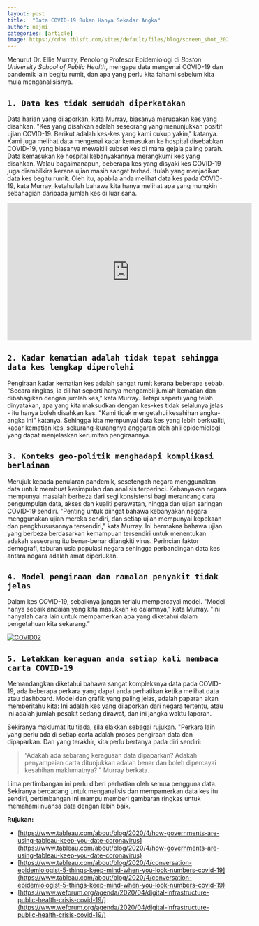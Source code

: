 ```yaml
---
layout: post
title:  "Data COVID-19 Bukan Hanya Sekadar Angka"
author: najmi
categories: [article]
image: https://cdns.tblsft.com/sites/default/files/blog/screen_shot_2020-04-02_at_4.49.27_pm_0.png
---
```


Menurut Dr. Ellie Murray, Penolong Profesor Epidemiologi di _Boston University School of Public Health_, mengapa data mengenai COVID-19  dan pandemik lain begitu rumit, dan apa yang perlu kita fahami sebelum kita mula menganalisisnya.

## `1. Data kes tidak semudah diperkatakan` 
Data harian yang dilaporkan, kata Murray, biasanya merupakan kes yang disahkan. "Kes yang disahkan adalah seseorang yang menunjukkan positif ujian COVID-19. Berikut adalah kes-kes yang kami cukup yakin," katanya. Kami juga melihat data mengenai kadar kemasukan ke hospital disebabkan COVID-19, yang biasanya mewakili subset kes di mana gejala paling parah. Data kemasukan ke hospital kebanyakannya merangkumi kes yang disahkan. Walau bagaimanapun, beberapa kes yang disyaki kes COVID-19 juga diambilkira kerana ujian masih sangat terhad. Itulah yang menjadikan data kes begitu rumit. Oleh itu, apabila anda melihat data kes pada COVID-19, kata Murray, ketahuilah bahawa kita hanya melihat apa yang mungkin sebahagian daripada jumlah kes di luar sana.

<iframe width="560" height="315" src="https://www.youtube.com/embed/DLK-HN3fv1Q" frameborder="0" allow="accelerometer; autoplay; encrypted-media; gyroscope; picture-in-picture" allowfullscreen></iframe>

## `2. Kadar kematian adalah tidak tepat sehingga data kes lengkap diperolehi` 
Pengiraan kadar kematian kes adalah sangat rumit kerana beberapa sebab. "Secara ringkas, ia dilihat seperti hanya mengambil jumlah kematian dan dibahagikan dengan jumlah kes," kata Murray. Tetapi seperti yang telah dinyatakan, apa yang kita maksudkan dengan kes-kes tidak selalunya jelas - itu hanya boleh disahkan kes. "Kami tidak mengetahui kesahihan angka-angka ini" katanya. Sehingga kita mempunyai data kes yang lebih berkualiti, kadar kematian kes, sekurang-kurangnya anggaran oleh ahli epidemiologi yang dapat menjelaskan kerumitan pengiraannya.

## `3. Konteks geo-politik menghadapi komplikasi berlainan` 
Merujuk kepada penularan pandemik, sesetengah negara menggunakan data untuk membuat kesimpulan dan analisis terperinci. Kebanyakan negara mempunyai masalah berbeza dari segi konsistensi bagi merancang cara pengumpulan data, akses dan kualiti perawatan, hingga dan ujian saringan COVID-19 sendiri. "Penting untuk diingat bahawa kebanyakan negara menggunakan ujian mereka sendiri, dan setiap ujian mempunyai kepekaan dan pengkhususannya tersendiri," kata Murray. Ini bermakna bahawa ujian yang berbeza berdasarkan kemampuan tersendiri untuk menentukan adakah seseorang itu benar-benar dijangkiti virus. Perincian faktor demografi, taburan usia populasi negara sehingga perbandingan data kes antara negara adalah amat diperlukan.

## `4. Model pengiraan dan ramalan penyakit tidak jelas` 
Dalam kes COVID-19, sebaiknya jangan terlalu mempercayai model. "Model hanya sebaik andaian yang kita masukkan ke dalamnya," kata Murray. "Ini hanyalah cara lain untuk mempamerkan apa yang diketahui dalam pengetahuan kita sekarang.”

[![COVID02](https://assets.weforum.org/editor/responsive_large_webp_wy6w3Tv9cF9QCTVwJpQuhSjVNoRrE5uBJr3viznbJMQ.webp)](#)

## `5. Letakkan keraguan anda setiap kali membaca carta COVID-19 ` 
Memandangkan diketahui bahawa sangat kompleksnya data pada COVID-19, ada beberapa perkara yang dapat anda perhatikan ketika melihat data atau dashboard. Model dan grafik yang paling jelas, adalah paparan akan memberitahu kita: Ini adalah kes yang dilaporkan dari negara tertentu, atau ini adalah jumlah pesakit sedang dirawat, dan ini jangka waktu laporan. 

Sekiranya maklumat itu tiada, sila elakkan sebagai rujukan. "Perkara lain yang perlu ada di setiap carta adalah proses pengiraan data dan dipaparkan. Dan yang terakhir, kita perlu bertanya pada diri sendiri: 

> “Adakah ada sebarang keraguaan data dipaparkan? Adakah penyampaian carta ditunjukkan adalah benar dan boleh dipercayai kesahihan maklumatnya? " Murray berkata. 

Lima pertimbangan ini perlu diberi perhatian oleh semua pengguna data. Sekiranya bercadang untuk menganalisis dan mempamerkan data kes itu sendiri, pertimbangan ini mampu  memberi gambaran ringkas untuk memahami nuansa data dengan lebih baik.



**Rujukan:**
* [https://www.tableau.com/about/blog/2020/4/how-governments-are-using-tableau-keep-you-date-coronavirus](https://www.tableau.com/about/blog/2020/4/how-governments-are-using-tableau-keep-you-date-coronavirus)
* [https://www.tableau.com/about/blog/2020/4/conversation-epidemiologist-5-things-keep-mind-when-you-look-numbers-covid-19](https://www.tableau.com/about/blog/2020/4/conversation-epidemiologist-5-things-keep-mind-when-you-look-numbers-covid-19)
* [https://www.weforum.org/agenda/2020/04/digital-infrastructure-public-health-crisis-covid-19/](https://www.weforum.org/agenda/2020/04/digital-infrastructure-public-health-crisis-covid-19/)
